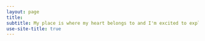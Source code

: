 ```yaml
---
layout: page
title: 
subtitle: My place is where my heart belongs to and I'm excited to explore its lands and waters :)
use-site-title: true
---
```


